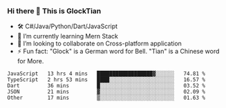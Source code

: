 ### Hi there 👋 This is GlockTian

- 🛠️ C#/Java/Python/Dart/JavaScript
- 🌱 I’m currently learning Mern Stack
- 👯 I’m looking to collaborate on Cross-platform application
- ⚡ Fun fact: "Glock" is a German word for Bell. "Tian" is a Chinese word for More.


<!--START_SECTION:waka-->

```text
JavaScript   13 hrs 4 mins   ██████████████████▓░░░░░░   74.81 %
TypeScript   2 hrs 53 mins   ████░░░░░░░░░░░░░░░░░░░░░   16.57 %
Dart         36 mins         █░░░░░░░░░░░░░░░░░░░░░░░░   03.52 %
JSON         21 mins         ▓░░░░░░░░░░░░░░░░░░░░░░░░   02.09 %
Other        17 mins         ▒░░░░░░░░░░░░░░░░░░░░░░░░   01.63 %
```

<!--END_SECTION:waka-->

<!--
**GlockTian/GlockTian** is a ✨ _special_ ✨ repository because its `README.md` (this file) appears on your GitHub profile.

Here are some ideas to get you started:

- 🔭 I’m currently working on ...
- 🌱 I’m currently learning ...
- 👯 I’m looking to collaborate on ...
- 🤔 I’m looking for help with ...
- 💬 Ask me about ...
- 📫 How to reach me: ...
- 😄 Pronouns: ...
- ⚡ Fun fact: ...
-->
